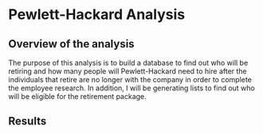 # Pewlett-Hackard Analysis
## Overview of the analysis

The purpose of this analysis is to build a database to find out who will be retiring and how many people will Pewlett-Hackard need to hire after the individuals that retire are no longer with the company in order to complete the employee research. In addition, I will be generating lists to find out who will be eligible for the retirement package.

## Results
